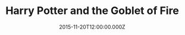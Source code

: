 ---
title: "Harry Potter and the Goblet of Fire"
year: 2005
date: 2015-11-20T12:00:00.000Z
permalink: /almanac/movies/2015-11-20-harry-potter-and-the-goblet-of-fire/index.html
rating: 3
---